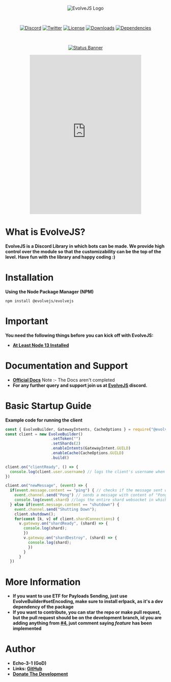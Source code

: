 <div align="center">
  <br />
  <p>
   <img src="https://cdn.discordapp.com/attachments/712948948343455856/734829166821900438/EvolveJS.png" alt="EvolveJS Logo" />
  </p>
  <br />
  <p>
<a href="https://discord.gg/9bnpjqY"><img src="https://discordapp.com/api/guilds/736450058664411166/widget.png?style=shield" alt="Discord" /></a>
    <a href="https://twitter.com/ABlazify"><img src="https://img.shields.io/twitter/follow/ABlazify?label=Follow&style=social" alt="Twitter" /></a>
    <a href="https://github.com/EvolveJS/EvolveJS/blob/master/LICENSE"><img src="https://img.shields.io/npm/l/@evolvejs/evolvejs" alt="License" /></a>
    <a href="https://npmjs.com/package/@evolvejs/evolvejs"><img src="https://img.shields.io/npm/dt/@evolvejs/evolvejs" alt="Downloads" /></a>
    <a href="https://david-dm.org/EvolveJS/EvolveJS"><img src="https://img.shields.io/david/EvolveJS/EvolveJS" alt="Dependencies" /></a>
  </p>
  <br />
  <p>
    <a href="https://nodei.co/npm/@evolvejs/evolvejs"><img src="https://nodei.co/npm/@evolvejs/evolvejs.png?downloads=true&stars=true" alt="Status Banner"></a>
  </p>

  <iframe src="https://discordapp.com/widget?id=736450058664411166&theme=dark" width="350" height="500" allowtransparency="true" frameborder="0" sandbox="allow-popups allow-popups-to-escape-sandbox allow-same-origin allow-scripts"></iframe>
</div>



# What is EvolveJS?
**EvolveJS is a Discord Library in which bots can be made. We provide high control over the module so that the customizability can be the top of the level.
Have fun with the library and happy coding :)**

# Installation

**Using the Node Package Manager (NPM)**

```shell script
npm install @evolvejs/evolvejs
```

# Important

**You need the following things before you can kick off with EvolveJS:**

- [**At Least Node 13 Installed**](https://www.nodejs.org)

# Documentation and Support

- **[Official Docs](https://evolvejs.github.io)**
Note :- The Docs aren't completed
- **For any further query and support join us at [EvolveJS](https://discord.gg/9bnpjqY) discord.**

# Basic Startup Guide

**Example code for running the client**

```js
const { EvolveBuilder, GatewayIntents, CacheOptions } = require("@evolvejs/evolvejs")
const client = new EvolveBuilder()
                    .setToken("")
                    .setShards(2)
                    .enableIntents(GatewayIntent.GUILD)
                    .enableCache(CacheOptions.GUILD)
                    .build()

client.on("clientReady", () => {
  console.log(client.user.username) // logs the client's username when a shard is ready
})

client.on("newMessage", (event) => {
  if(event.message.content == "ping") { // checks if the message sent was "ping"
    event.channel.send("Pong") // sends a message with content of "Pong"
    console.log(event.shard) //logs the entire shard websocket in which the event was triggered
  } else if(event.message.content == "shutdown") {
    event.channel.send("Shutting Down");
    client.shutdown();
    for(const [k, v] of client.shardConnections) {
      v.gateway.on("shardReady", (shard) => {
        console.log(shard);
        })
        v.gateway.on("shardDestroy", (shard) => {
          console.log(shard);
          })
        }
      }
  })


```
# More Information
- **If you want to use ETF for Payloads Sending, just use EvolveBuilder#setEncoding, make sure to install erlpack, as it's a dev dependency of the package**
- **If you want to contribute, you can star the repo or make pull request, but the pull request should be on the development branch, id you are adding anything from [#4](https://github.com/EvolveJS/EvolveJS/issues/4), just comment saying *feature* has been implemented**

# Author

- **Echo-3-1 (GoD)**
- **Links: [GitHub](https://github.com/Echo-3-1)**
- **[Donate The Development](https://paypal.me/roahgaming)**